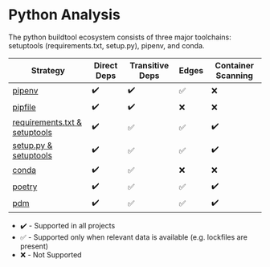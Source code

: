 # Python Analysis

The python buildtool ecosystem consists of three major toolchains: setuptools
(requirements.txt, setup.py), pipenv, and conda.

| Strategy                                       | Direct Deps        | Transitive Deps    | Edges              | Container Scanning |
| ---------------------------------------------- | ------------------ | ------------------ | ------------------ | ------------------ |
| [pipenv](pipenv.md)                            | :heavy_check_mark: | :heavy_check_mark: | :white_check_mark: | :x:                |
| [pipfile](pipenv.md)                           | :heavy_check_mark: | :heavy_check_mark: | :x:                | :x:                |
| [requirements.txt & setuptools](setuptools.md) | :heavy_check_mark: | :white_check_mark: | :white_check_mark: | :heavy_check_mark: |
| [setup.py & setuptools](setuptools.md)         | :heavy_check_mark: | :white_check_mark: | :white_check_mark: | :heavy_check_mark: |
| [conda](conda.md)                              | :heavy_check_mark: | :white_check_mark: | :x:                | :x:                |
| [poetry](poetry.md)                            | :heavy_check_mark: | :white_check_mark: | :white_check_mark: | :heavy_check_mark: |
| [pdm](pdm.md)                                  | :heavy_check_mark: | :white_check_mark: | :white_check_mark: | :heavy_check_mark: |

* :heavy_check_mark: - Supported in all projects
* :white_check_mark: - Supported only when relevant data is available (e.g. lockfiles are present)
* :x: - Not Supported
